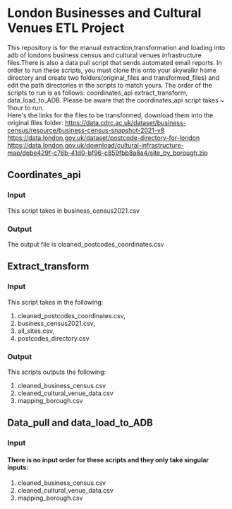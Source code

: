 # London Businesses and Cultural Venues ETL Project
This repository is for the manual extraction,transformation and loading into adb of londons business census and cultural venues infrastructure files.There is also a data pull script that sends automated email reports. In order to run these scripts, you must clone this onto your skywalkr home directory and create two folders(original_files and transformed_files) and edit the path directories in the scripts to match yours. The order of the scripts to run is as follows: coordinates_api extract_transform, data_load_to_ADB. Please be aware that the coordinates_api script takes ~ 1hour to run.  
Here's the links for the files to be transformed, download them into the original files folder:
https://data.cdrc.ac.uk/dataset/business-census/resource/business-census-snapshot-2021-v8
https://data.london.gov.uk/dataset/postcode-directory-for-london
https://data.london.gov.uk/download/cultural-infrastructure-map/debe429f-c76b-41d0-bf96-c859fbb8a8a4/site_by_borough.zip


## Coordinates_api
### Input
This script takes in business_census2021.csv
### Output
The output file is cleaned_postcodes_coordinates.csv 



## Extract_transform
### Input 
This script takes in the following:
1. cleaned_postcodes_coordinates.csv, 
2. business_census2021.csv,
3. all_sites.csv,
4. postcodes_directory.csv
### Output 
This scripts outputs the following:
1. cleaned_business_census.csv
2. cleaned_cultural_venue_data.csv
3. mapping_borough.csv



## Data_pull and data_load_to_ADB
### Input
#### There is no input order for these scripts and they only take singular inputs:
1. cleaned_business_census.csv
2. cleaned_cultural_venue_data.csv
3. mapping_borough.csv





